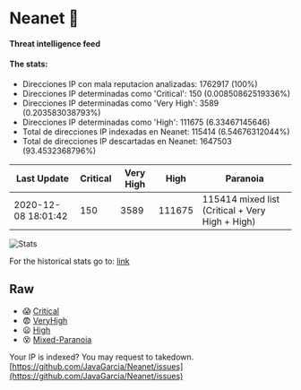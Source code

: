 # Neanet :hocho:
#### Threat intelligence feed
#### The stats:

- Direcciones IP con mala reputacion analizadas: 1762917 (100%)
- Direcciones IP determinadas como 'Critical':  150 (0.00850862519336%)
- Direcciones IP determinadas como 'Very High':  3589 (0.203583038793%)
- Direcciones IP determinadas como 'High':  111675 (6.33467145646)
- Total de direcciones IP indexadas en Neanet:  115414 (6.54676312044%)
- Total de direcciones IP descartadas en Neanet:  1647503 (93.4532368796%)

| Last Update | Critical | Very High | High | Paranoia |
| --- | --- | --- | --- | --- |
| 2020-12-08 18:01:42 | 150 | 3589 | 111675 | 115414 mixed list (Critical + Very High + High)|

![Stats](https://docs.google.com/spreadsheets/d/e/2PACX-1vSnaNMIXVabIpDJjufMlzH7poXnshF3mgd8Is1g9ytUEzVsP5my4Trn8f-xkoLLQ38xpL3HtmUexLo6/pubchart?oid=501124687&format=image)

For the historical stats go to: [link](/stats.csv)
## Raw
- :scream: [Critical](https://raw.githubusercontent.com/JavaGarcia/Neanet/master/blacklists/neanet_critical.txt)
- :fearful: [VeryHigh](https://raw.githubusercontent.com/JavaGarcia/Neanet/master/blacklists/neanet_veryHigh.txtt)
- :frowning: [High](https://raw.githubusercontent.com/JavaGarcia/Neanet/master/blacklists/neanet_high.txt)
- :dizzy_face: [Mixed-Paranoia](https://raw.githubusercontent.com/JavaGarcia/Neanet/master/blacklists/neanet_all.txt)


Your IP is indexed? You may request to takedown. [https://github.com/JavaGarcia/Neanet/issues](https://github.com/JavaGarcia/Neanet/issues)



















































































































































































































































































































































































































































































































































































































































































































































































































































































































































































































































































































































































































































































































































































































































































































































































































































































































































































































































































































































































































































































































































































































































































































































































































































































































































































































































































































































